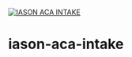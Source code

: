 [![IASON ACA INTAKE](https://circleci.com/gh/vbalaji215/iason-aca-intake.svg?style=svg)](https://app.circleci.com/pipelines/github/vbalaji215/iason-aca-intake)
# iason-aca-intake
